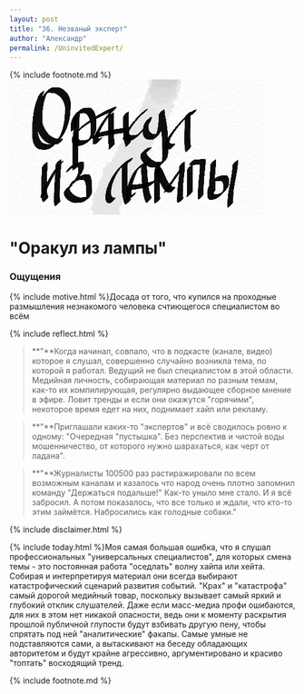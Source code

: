 ```yaml
---
layout: post
title: "36. Незваный эксперт"
author: "Александр"
permalink: /UninvitedExpert/
---
```

{% include footnote.md %}
!["Слушал пророчества на публику"](/_img/36.jpg)
# "Оракул из лампы"

### Ощущения
{% include motive.html %}Досада от того, что купился на проходные размышления незнакомого человека счтиющегося специалистом во всём

{% include reflect.html %}
>**"**Когда начинал, совпало, что в подкасте (канале, видео) которое я слушал, совершенно случайно возникла тема, по которой я работал. Ведущий не был специалистом в этой области. Медийная личность, собирающая материал по разным темам, как-то их компилирующая, регулярно выдающее сборное мнение в эфире. Ловит тренды и если они окажутся "горячими", некоторое время едет на них, поднимает  хайп или рекламу. 

>**"**Приглашали каких-то "экспертов" и всё сводилось ровно к одному: "Очередная "пустышка". Без перспектив и чистой воды мошенничество, от которого нужно шарахаться, как черт от ладана". 

>**"**Журналисты 100500 раз растиражировали по всем возможным каналам и казалось  что народ очень плотно запомнил команду "Держаться подальше!" Как-то уныло мне стало. И я всё забросил. А потом показалось, что все только и ждали, что кто-то этим займётся. Набросились как голодные собаки." 

{% include disclaimer.html %}

{% include today.html %}Моя самая большая ошибка, что я слушал профессиональных "универсальных специалистов", для которых смена темы - это постоянная работа "оседлать" волну хайпа или хейта. Собирая и интерпретируя материал они всегда выбирают катастрофический сценарий развития событий. "Крах" и "катастрофа" самый дорогой медийный товар, поскольку вызывает самый яркий и глубокий отклик слушателей. Даже если масс-медиа профи ошибаются, для них в этом нет никакой опасности, ведь они к моменту раскрытия прошлой публичной глупости будут взбивать другую пену, чтобы спрятать под ней "аналитические" факапы. Самые умные не подставляются сами, а вытаскивают на беседу обладающих авторитетом и будут крайне агрессивно, аргументировано и красиво "топтать" восходящий тренд.

{% include footnote.md %}
